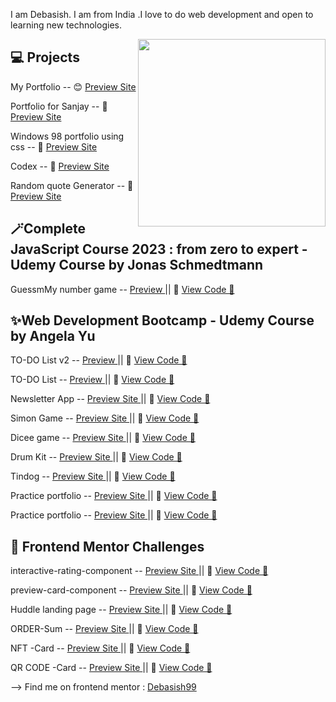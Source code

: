 I am Debasish. I am from India .I love to do web development and open to learning new technologies.


<img align='right' src='http://www.jenyalestina.com/blog/wp-content/uploads/2019/05/web-development-1024x582.jpg' width='300"'>


## 💻 Projects

My Portfolio -- 😊 [Preview Site](https://debasishlenka.in)

Portfolio for Sanjay -- 🌻 [Preview Site](https://sanjayy.netlify.app) 

Windows 98 portfolio using css -- 🔮 [Preview Site](https://debasish99.github.io/windows_dee/) 

Codex -- 🦉 [Preview Site](https://openai-codex-4otd705r5-debasish99.vercel.app/) 

Random quote Generator -- 🦉 [Preview Site](https://random-quote-generator-jade.vercel.app/) 



## 🪄Complete JavaScript Course 2023 : from zero to expert  - Udemy Course by Jonas Schmedtmann

GuessmMy number game -- [Preview ](https://guessnumber-deb.netlify.app/) || 🎯 [View Code 🔗](https://github.com/Debasish99/Guess-My-Number)



## ✨Web Development Bootcamp - Udemy Course by Angela Yu 


TO-DO List v2 -- [Preview ](https://rocky-oasis-46561.herokuapp.com/) || 🎯 [View Code 🔗](https://github.com/Debasish99/WebDevBootcamp/tree/master/Projects/todolist-v2)

TO-DO List -- [Preview ](https://github.com/Debasish99/WebDevBootcamp/blob/master/Projects/todolist-v1/ReadMe.md) || 🎯 [View Code 🔗](https://github.com/Debasish99/WebDevBootcamp/tree/master/Projects/todolist-v1)

Newsletter App -- [Preview Site ](https://rocky-woodland-19514.herokuapp.com/signup.html) || 🎯 [View Code 🔗](https://github.com/Debasish99/WebDevBootcamp/tree/master/Projects/Newsletter-Signup)

Simon Game -- [Preview Site ](https://simon-game-debasish.netlify.app/) ||  🎯 [View Code 🔗](https://github.com/Debasish99/WebDevBootcamp/tree/master/Projects/Simon%2BGame%2BChallenge%2BStarting%2BFiles/Simon%20Game%20Challenge%20Starting%20Files)

Dicee game -- [Preview Site ](https://bespoke-sawine-6b0ca4.netlify.app) ||  🎯 [View Code 🔗](https://github.com/Debasish99/WebDevBootcamp/tree/master/Projects/Dicee%20Challenge%20-%20Starting%20Files/Dicee%20Challenge%20-%20Starting%20Files)

Drum Kit -- [Preview Site ](https://taupe-klepon-75fd80.netlify.app/) || 🎯 [View Code 🔗](https://github.com/Debasish99/WebDevBootcamp/tree/master/Projects/Drum%20Kit%20Starting%20Files/Drum%20Kit%20Starting%20Files)

Tindog --  [Preview Site ](https://tindog-by-debasish.netlify.app) || 🎯 [View Code 🔗](https://github.com/Debasish99/WebDevBootcamp/tree/master/Projects/TinDog-Start-master/TinDog-Start-master)

Practice portfolio -- [Preview Site ](https://debasish99.github.io/PROJECT_D/index.html) || 🎯 [View Code 🔗](https://github.com/Debasish99/PROJECT_D)

Practice portfolio -- [Preview Site ](https://jazzy-dragon-f640d5.netlify.app/) || 🎯 [View Code 🔗](https://github.com/Debasish99/WebDevBootcamp/tree/master/Projects/CSS-My%20Site)


## 🎈 Frontend Mentor Challenges

interactive-rating-component --   [Preview Site ](https://grand-horse-eca8b4.netlify.app) || 🎯 [View Code 🔗](https://github.com/Debasish99/WebDevBootcamp/tree/master/Projects/Frontend%20Mentor/interactive-rating-component-main/interactive-rating-component-main)

preview-card-component --  [Preview Site ](https://capable-dodol-65a09b.netlify.app/) || 🎯 [View Code 🔗](https://github.com/Debasish99/WebDevBootcamp/tree/master/Projects/Frontend%20Mentor/product-preview-card-component-main/product-preview-card-component-main)

Huddle landing page --  [Preview Site ](https://quiet-fenglisu-ba5e98.netlify.app/) || 🎯 [View Code 🔗](https://github.com/Debasish99/WebDevBootcamp/tree/master/Projects/Frontend%20Mentor/huddle-landing-page-with-single-introductory-section-master/huddle-landing-page-with-single-introductory-section-master)

ORDER-Sum --  [Preview Site ](https://order-summary-debasish.netlify.app/) || 🎯 [View Code 🔗](https://github.com/Debasish99/WebDevBootcamp/tree/master/Projects/Frontend%20Mentor/order-summary-component-main/order-summary-component-main)

NFT -Card -- [Preview Site ](https://nft-card-debasish.netlify.app/) || 🎯 [View Code 🔗](https://github.com/Debasish99/WebDevBootcamp/tree/master/Projects/Frontend%20Mentor/nft-preview-card-component-main)

QR CODE -Card --   [Preview Site ](https://debasish99.github.io/Frontend-Mentor-projects/) || 🎯 [View Code 🔗](https://github.com/Debasish99/WebDevBootcamp/tree/master/Projects/Frontend%20Mentor/qr-code-component-main)


--> Find me on frontend mentor :  [Debasish99](https://www.frontendmentor.io/profile/Debasish99) 
